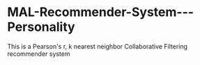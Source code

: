 # MAL-Recommender-System---Personality
This is a Pearson's r, k nearest neighbor Collaborative Filtering recommender system
